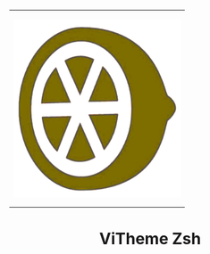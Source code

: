 <table align="center">
    <tbody>
        <tr>
            <td height=320>
<p align="center">
<img align="center"  width="300" height="320" src="Orange.png">
</td>
        </tr>
    </tbody>
</table>

<h1 align="center"> ViTheme Zsh </h1>
